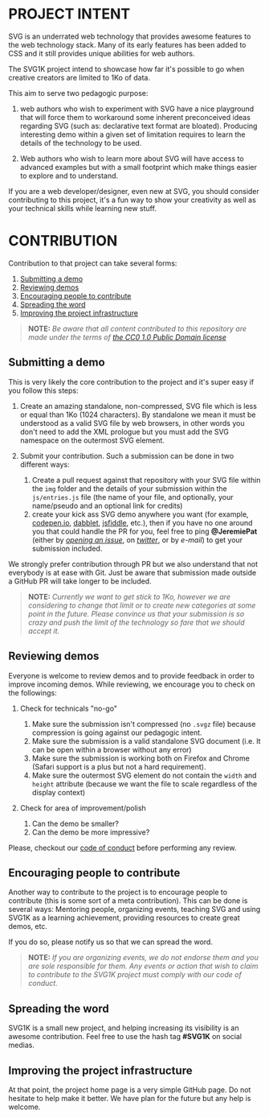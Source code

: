 # PROJECT INTENT

SVG is an underrated web technology that provides awesome features to the web technology stack. Many of its early features has been added to CSS and it still provides unique abilities for web authors.

The SVG1K project intend to showcase how far it's possible to go when creative creators are limited to 1Ko of data.

This aim to serve two pedagogic purpose:

1. web authors who wish to experiment with SVG have a nice playground that will force them to workaround some inherent preconceived ideas regarding SVG (such as: declarative text format are bloated). Producing interesting demo within a given set of limitation requires to learn the details of the technology to be used.

2. Web authors who wish to learn more about SVG will have access to advanced examples but with a small footprint which make things easier to explore and to understand.

If you are a web developer/designer, even new at SVG, you should consider contributing to this project, it's a fun way to show your creativity as well as your technical skills while learning new stuff.


# CONTRIBUTION

Contribution to that project can take several forms:

1. [Submitting a demo](#submitting-a-demo)
2. [Reviewing demos](#reviewing-demos)
3. [Encouraging people to contribute](#encouraging-people-to-contribute)
4. [Spreading the word](#preading-the-word)
5. [Improving the project infrastructure](#improving-the-project-infrastructure)

> **NOTE:** _Be aware that all content contributed to this repository are made under the terms of [the CC0 1.0 Public Domain license](https://creativecommons.org/publicdomain/zero/1.0/)_

## Submitting a demo

This is very likely the core contribution to the project and it's super easy if you follow this steps:

1. Create an amazing standalone, non-compressed, SVG file which is less or equal than 1Ko (1024 characters). By standalone we mean it must be understood as a valid SVG file by web browsers, in other words you don't need to add the XML prologue but you must add the SVG namespace on the outermost SVG element.

2. Submit your contribution. Such a submission can be done in two different ways:
   1. Create a pull request against that repository with your SVG file within the `img` folder and the details of your submission within the `js/entries.js` file (the name of your file, and optionally, your name/pseudo and an optional link for credits)
   2. create your kick ass SVG demo anywhere you want (for example, [codepen.io](https://codepen.io/), [dabblet](https://dabblet.com/), [jsfiddle](https://jsfiddle.net/), etc.), then if you have no one around you that could handle the PR for you, feel free to ping **@JeremiePat** (either by _[opening an issue](https://github.com/JeremiePat/svg1k/issues)_, on _[twitter](https://twitter.com/JeremiePat)_, or by _e-mail_) to get your submission included.

We strongly prefer contribution through PR but we also understand that not everybody is at ease with Git. Just be aware that submission made outside a GitHub PR will take longer to be included.

> **NOTE:** _Currently we want to get stick to 1Ko, however we are considering to change that limit or to create new categories at some point in the future. Please convince us that your submission is so crazy and push the limit of the technology so fare that we should accept it._

## Reviewing demos

Everyone is welcome to review demos and to provide feedback in order to improve incoming demos. While reviewing, we encourage you to check on the followings:

1. Check for technicals "no-go"
   1. Make sure the submission isn't compressed (no `.svgz` file) because compression is going against our pedagogic intent.
   2. Make sure the submission is a valid standalone SVG document (i.e. It can be open within a browser without any error)
   3. Make sure the submission is working both on Firefox and Chrome (Safari support is a plus but not a hard requirement).
   4. Make sure the outermost SVG element do not contain the `width` and `height` attribute (because we want the file to scale regardless of the display context)

2. Check for area of improvement/polish
   1. Can the demo be smaller?
   2. Can the demo be more impressive?

Please, checkout our [code of conduct](CODE_OF_CONDUCT.md) before performing any review.

## Encouraging people to contribute

Another way to contribute to the project is to encourage people to contribute (this is some sort of a meta contribution). This can be done is several ways: Mentoring people, organizing events, teaching SVG and using SVG1K as a learning achievement, providing resources to create great demos, etc.

If you do so, please notify us so that we can spread the word.

> **NOTE:** _If you are organizing events, we do not endorse them and you are sole responsible for them. Any events or action that wish to claim to contribute to the SVG1K project must comply with our code of conduct._

## Spreading the word

SVG1K is a small new project, and helping increasing its visibility is an awesome contribution. Feel free to use the hash tag **#SVG1K** on social medias.

## Improving the project infrastructure

At that point, the project home page is a very simple GitHub page. Do not hesitate to help make it better. We have plan for the future but any help is welcome.
